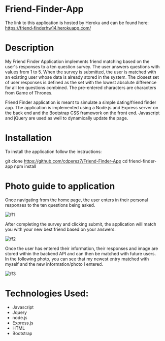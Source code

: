 # Friend-Finder-App

The link to this application is hosted by Heroku and can be found here: https://friend-finderhw14.herokuapp.com/

# Description

My Friend Finder Application implements friend matching based on the user's responses to a ten question survey. The user answers questions with values from 1 to 5. When the survey is submitted, the user is matched with an existing user whose data is already stored in the system. The closest set of user responses is defined as the set with the lowest absolute difference for all ten questions combined. The pre-entered characters are characters from Game of Thrones. 

Friend Finder application is meant to simulate a simple dating/friend finder app. The application is implemented using a Node.js and Express server on the back end and the Bootstrap CSS framework on the front end. Javascript and jQuery are used as well to dynamically update the page.

# Installation

To install the application follow the instructions:

git clone https://github.com/cdperez7/Friend-Finder-App
cd friend-finder-app
npm install

# Photo guide to application

Once navigating from the home page, the user enters in their personal responses to the ten questions being asked. 

![ff1](https://i.imgur.com/HrFuXdu.png)

After completing the survey and clicking submit, the application will match you with your new best friend based on your answers.

![ff2](https://i.imgur.com/XAEMD9a.png)

Once the user has entered their information, their responses and image are stored within the backend API and can then be matched with future users. In the following photo, you can see that my newest entry matched with myself and the new information/photo I entered.

![ff3](https://i.imgur.com/XxL5JD5.png)

 # Technologies Used: 
 
 * Javascript
 * Jquery
 * node.js
 * Express.js
 * HTML
 * Bootstrap
